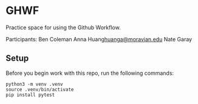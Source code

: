 
# GHWF

Practice space for using the Github Workflow.

Participants:
Ben Coleman
Anna Huang<huanga@moravian.edu>
Nate Garay


## Setup

Before you begin work with this repo, run the following commands:

```
python3 -m venv .venv
source .venv/bin/activate
pip install pytest
```
